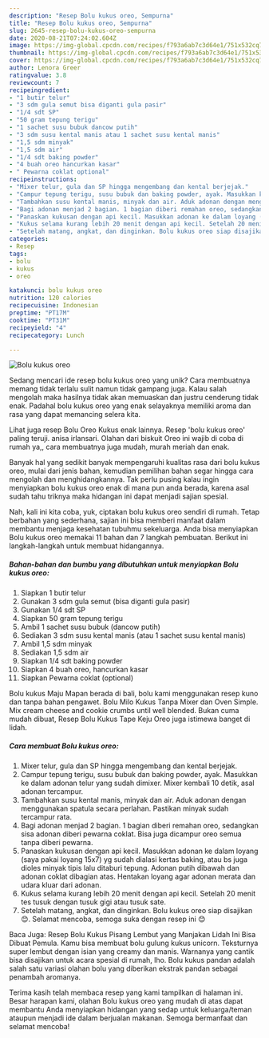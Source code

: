 ```yaml
---
description: "Resep Bolu kukus oreo, Sempurna"
title: "Resep Bolu kukus oreo, Sempurna"
slug: 2645-resep-bolu-kukus-oreo-sempurna
date: 2020-08-21T07:24:02.604Z
image: https://img-global.cpcdn.com/recipes/f793a6ab7c3d64e1/751x532cq70/bolu-kukus-oreo-foto-resep-utama.jpg
thumbnail: https://img-global.cpcdn.com/recipes/f793a6ab7c3d64e1/751x532cq70/bolu-kukus-oreo-foto-resep-utama.jpg
cover: https://img-global.cpcdn.com/recipes/f793a6ab7c3d64e1/751x532cq70/bolu-kukus-oreo-foto-resep-utama.jpg
author: Lenora Greer
ratingvalue: 3.8
reviewcount: 7
recipeingredient:
- "1 butir telur"
- "3 sdm gula semut bisa diganti gula pasir"
- "1/4 sdt SP"
- "50 gram tepung terigu"
- "1 sachet susu bubuk dancow putih"
- "3 sdm susu kental manis atau 1 sachet susu kental manis"
- "1,5 sdm minyak"
- "1,5 sdm air"
- "1/4 sdt baking powder"
- "4 buah oreo hancurkan kasar"
- " Pewarna coklat optional"
recipeinstructions:
- "Mixer telur, gula dan SP hingga mengembang dan kental berjejak."
- "Campur tepung terigu, susu bubuk dan baking powder, ayak. Masukkan ke dalam adonan telur yang sudah dimixer. Mixer kembali 10 detik, asal adonan tercampur."
- "Tambahkan susu kental manis, minyak dan air. Aduk adonan dengan menggunakan spatula secara perlahan. Pastikan minyak sudah tercampur rata."
- "Bagi adonan menjad 2 bagian. 1 bagian diberi remahan oreo, sedangkan sisa adonan diberi pewarna coklat. Bisa juga dicampur oreo semua tanpa diberi pewarna."
- "Panaskan kukusan dengan api kecil. Masukkan adonan ke dalam loyang (saya pakai loyang 15x7) yg sudah dialasi kertas baking, atau bs juga dioles minyak tipis lalu ditaburi tepung. Adonan putih dibawah dan adonan coklat dibagian atas. Hentakan loyang agar adonan merata dan udara kluar dari adonan."
- "Kukus selama kurang lebih 20 menit dengan api kecil. Setelah 20 menit tes tusuk dengan tusuk gigi atau tusuk sate."
- "Setelah matang, angkat, dan dinginkan. Bolu kukus oreo siap disajikan 😊. Selamat mencoba, semoga suka dengan resep ini 😊"
categories:
- Resep
tags:
- bolu
- kukus
- oreo

katakunci: bolu kukus oreo 
nutrition: 120 calories
recipecuisine: Indonesian
preptime: "PT17M"
cooktime: "PT31M"
recipeyield: "4"
recipecategory: Lunch

---
```



![Bolu kukus oreo](https://img-global.cpcdn.com/recipes/f793a6ab7c3d64e1/751x532cq70/bolu-kukus-oreo-foto-resep-utama.jpg)

Sedang mencari ide resep bolu kukus oreo yang unik? Cara membuatnya memang tidak terlalu sulit namun tidak gampang juga. Kalau salah mengolah maka hasilnya tidak akan memuaskan dan justru cenderung tidak enak. Padahal bolu kukus oreo yang enak selayaknya memiliki aroma dan rasa yang dapat memancing selera kita.

Lihat juga resep Bolu Oreo Kukus enak lainnya. Resep &#39;bolu kukus oreo&#39; paling teruji. anisa irlansari. Olahan dari biskuit Oreo ini wajib di coba di rumah ya,, cara membuatnya juga mudah, murah meriah dan enak.

Banyak hal yang sedikit banyak mempengaruhi kualitas rasa dari bolu kukus oreo, mulai dari jenis bahan, kemudian pemilihan bahan segar hingga cara mengolah dan menghidangkannya. Tak perlu pusing kalau ingin menyiapkan bolu kukus oreo enak di mana pun anda berada, karena asal sudah tahu triknya maka hidangan ini dapat menjadi sajian spesial.


Nah, kali ini kita coba, yuk, ciptakan bolu kukus oreo sendiri di rumah. Tetap berbahan yang sederhana, sajian ini bisa memberi manfaat dalam membantu menjaga kesehatan tubuhmu sekeluarga. Anda bisa menyiapkan Bolu kukus oreo memakai 11 bahan dan 7 langkah pembuatan. Berikut ini langkah-langkah untuk membuat hidangannya.

<!--inarticleads1-->

##### Bahan-bahan dan bumbu yang dibutuhkan untuk menyiapkan Bolu kukus oreo:

1. Siapkan 1 butir telur
1. Gunakan 3 sdm gula semut (bisa diganti gula pasir)
1. Gunakan 1/4 sdt SP
1. Siapkan 50 gram tepung terigu
1. Ambil 1 sachet susu bubuk (dancow putih)
1. Sediakan 3 sdm susu kental manis (atau 1 sachet susu kental manis)
1. Ambil 1,5 sdm minyak
1. Sediakan 1,5 sdm air
1. Siapkan 1/4 sdt baking powder
1. Siapkan 4 buah oreo, hancurkan kasar
1. Siapkan  Pewarna coklat (optional)


Bolu kukus Maju Mapan berada di bali, bolu kami menggunakan resep kuno dan tanpa bahan pengawet. Bolu Milo Kukus Tanpa Mixer dan Oven Simple. Mix cream cheese and cookie crumbs until well blended. Bukan cuma mudah dibuat, Resep Bolu Kukus Tape Keju Oreo juga istimewa banget di lidah. 

<!--inarticleads2-->

##### Cara membuat Bolu kukus oreo:

1. Mixer telur, gula dan SP hingga mengembang dan kental berjejak.
1. Campur tepung terigu, susu bubuk dan baking powder, ayak. Masukkan ke dalam adonan telur yang sudah dimixer. Mixer kembali 10 detik, asal adonan tercampur.
1. Tambahkan susu kental manis, minyak dan air. Aduk adonan dengan menggunakan spatula secara perlahan. Pastikan minyak sudah tercampur rata.
1. Bagi adonan menjad 2 bagian. 1 bagian diberi remahan oreo, sedangkan sisa adonan diberi pewarna coklat. Bisa juga dicampur oreo semua tanpa diberi pewarna.
1. Panaskan kukusan dengan api kecil. Masukkan adonan ke dalam loyang (saya pakai loyang 15x7) yg sudah dialasi kertas baking, atau bs juga dioles minyak tipis lalu ditaburi tepung. Adonan putih dibawah dan adonan coklat dibagian atas. Hentakan loyang agar adonan merata dan udara kluar dari adonan.
1. Kukus selama kurang lebih 20 menit dengan api kecil. Setelah 20 menit tes tusuk dengan tusuk gigi atau tusuk sate.
1. Setelah matang, angkat, dan dinginkan. Bolu kukus oreo siap disajikan 😊. Selamat mencoba, semoga suka dengan resep ini 😊


Baca Juga: Resep Bolu Kukus Pisang Lembut yang Manjakan Lidah Ini Bisa Dibuat Pemula. Kamu bisa membuat bolu gulung kukus unicorn. Teksturnya super lembut dengan isian yang creamy dan manis. Warnanya yang cantik bisa disajikan untuk acara spesial di rumah, lho. Bolu kukus pandan adalah salah satu variasi olahan bolu yang diberikan ekstrak pandan sebagai penambah aromanya. 

Terima kasih telah membaca resep yang kami tampilkan di halaman ini. Besar harapan kami, olahan Bolu kukus oreo yang mudah di atas dapat membantu Anda menyiapkan hidangan yang sedap untuk keluarga/teman ataupun menjadi ide dalam berjualan makanan. Semoga bermanfaat dan selamat mencoba!

